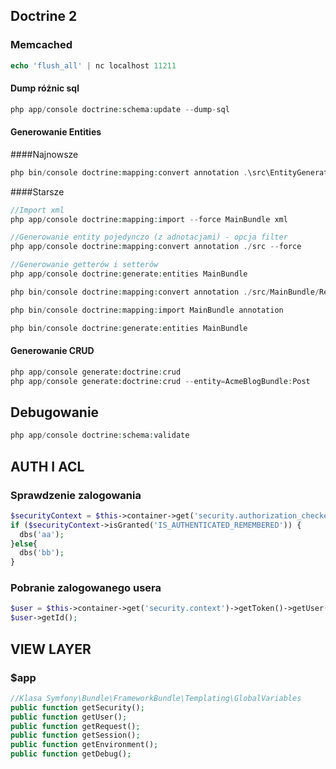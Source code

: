 ## Doctrine 2

### Memcached
```php
echo 'flush_all' | nc localhost 11211
```

#### Dump różnic sql
```php
php app/console doctrine:schema:update --dump-sql
```

#### Generowanie Entities

####Najnowsze

```php
php bin/console doctrine:mapping:convert annotation .\src\EntityGenerated --from-database

```

####Starsze

```php
//Import xml
php app/console doctrine:mapping:import --force MainBundle xml

//Generowanie entity pojedynczo (z adnotacjami) - opcja filter
php app/console doctrine:mapping:convert annotation ./src --force

//Generowanie getterów i setterów
php app/console doctrine:generate:entities MainBundle
```

```php
php bin/console doctrine:mapping:convert annotation ./src/MainBundle/Resources/config/doctrine/metadata/orm --from-database --force

php bin/console doctrine:mapping:import MainBundle annotation

php bin/console doctrine:generate:entities MainBundle
```

#### Generowanie CRUD
```php
php app/console generate:doctrine:crud
php app/console generate:doctrine:crud --entity=AcmeBlogBundle:Post
```

## Debugowanie
```php
php app/console doctrine:schema:validate
```

## AUTH I ACL

### Sprawdzenie zalogowania
```php
$securityContext = $this->container->get('security.authorization_checker');
if ($securityContext->isGranted('IS_AUTHENTICATED_REMEMBERED')) {
  dbs('aa');
}else{
  dbs('bb');
}
```     

### Pobranie zalogowanego usera
```php
$user = $this->container->get('security.context')->getToken()->getUser();
$user->getId();
```

## VIEW LAYER
### $app
```php
//Klasa Symfony\Bundle\FrameworkBundle\Templating\GlobalVariables
public function getSecurity();
public function getUser();
public function getRequest();
public function getSession();
public function getEnvironment();
public function getDebug();

```
        

